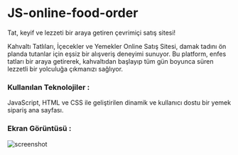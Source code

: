 <h1>JS-online-food-order</h1>
Tat, keyif ve lezzeti bir araya getiren çevrimiçi satış sitesi!

Kahvaltı Tatlıları, İçecekler ve Yemekler Online Satış Sitesi, damak tadını ön planda tutanlar için eşsiz bir alışveriş deneyimi sunuyor. 
Bu platform, enfes tatları bir araya getirerek, kahvaltıdan başlayıp tüm gün boyunca süren lezzetli bir yolculuğa çıkmanızı sağlıyor.
<h3>Kullanılan Teknolojiler :</h3>
JavaScript, HTML ve CSS ile geliştirilen dinamik ve kullanıcı dostu bir yemek sipariş  ana sayfası.
<h3>Ekran Görüntüsü :</h3>

![screenshot](screenshot.gif)
